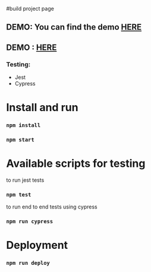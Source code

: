#build project page

## DEMO: You can find the demo [HERE](https://gog3d.github.io/yndex-react-burger/index.html)
## DEMO : [HERE](http://51.250.73.207/#/)
### Testing:

- Jest
- Cypress

# Install and run

### `npm install`

### `npm start`

# Available scripts for testing

to run jest tests

### `npm test`

to run end to end tests using cypress

### `npm run cypress`

# Deployment

### `npm run deploy`
